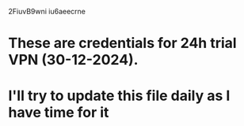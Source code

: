 2FiuvB9wni
iu6aeecrne
# These are credentials for 24h trial VPN (30-12-2024). 
# I'll try to update this file daily as I have time for it

